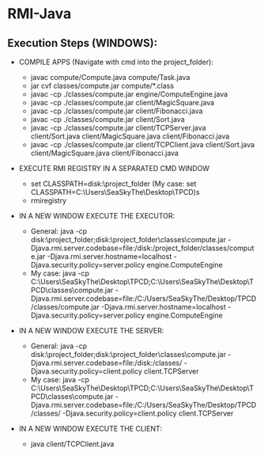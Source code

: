 # RMI-Java

## Execution Steps (WINDOWS):

- COMPILE APPS (Navigate with cmd into the project_folder):

  - javac compute/Compute.java compute/Task.java
  - jar cvf classes/compute.jar compute/*.class
  - javac -cp ./classes/compute.jar engine/ComputeEngine.java
  - javac -cp ./classes/compute.jar client/MagicSquare.java
  - javac -cp ./classes/compute.jar client/Fibonacci.java
  - javac -cp ./classes/compute.jar client/Sort.java
  - javac -cp ./classes/compute.jar client/TCPServer.java client/Sort.java client/MagicSquare.java client/Fibonacci.java
  - javac -cp ./classes/compute.jar client/TCPClient.java client/Sort.java client/MagicSquare.java client/Fibonacci.java
   
- EXECUTE RMI REGISTRY IN A SEPARATED CMD WINDOW

  - set CLASSPATH=disk:\project_folder (My case: set CLASSPATH=C:\Users\SeaSkyThe\Desktop\TPCD)s
  - rmiregistry

- IN A NEW WINDOW EXECUTE THE EXECUTOR:

  - General: java -cp disk:\project_folder;disk:\project_folder\classes\compute.jar -Djava.rmi.server.codebase=file:/disk:/project_folder/classes/compute.jar -Djava.rmi.server.hostname=localhost -Djava.security.policy=server.policy engine.ComputeEngine
  - My case: java -cp C:\Users\SeaSkyThe\Desktop\TPCD;C:\Users\SeaSkyThe\Desktop\TPCD\classes\compute.jar -Djava.rmi.server.codebase=file:/C:/Users/SeaSkyThe/Desktop/TPCD/classes/compute.jar -Djava.rmi.server.hostname=localhost -Djava.security.policy=server.policy engine.ComputeEngine


- IN A NEW WINDOW EXECUTE THE SERVER:

  - General: java -cp disk:\project_folder;disk:\project_folder\classes\compute.jar -Djava.rmi.server.codebase=file:/disk:/classes/ -Djava.security.policy=client.policy client.TCPServer
  - My case: java -cp C:\Users\SeaSkyThe\Desktop\TPCD;C:\Users\SeaSkyThe\Desktop\TPCD\classes\compute.jar -Djava.rmi.server.codebase=file:/C:/Users/SeaSkyThe/Desktop/TPCD/classes/ -Djava.security.policy=client.policy client.TCPServer

- IN A NEW WINDOW EXECUTE THE CLIENT:

  - java client/TCPClient.java
